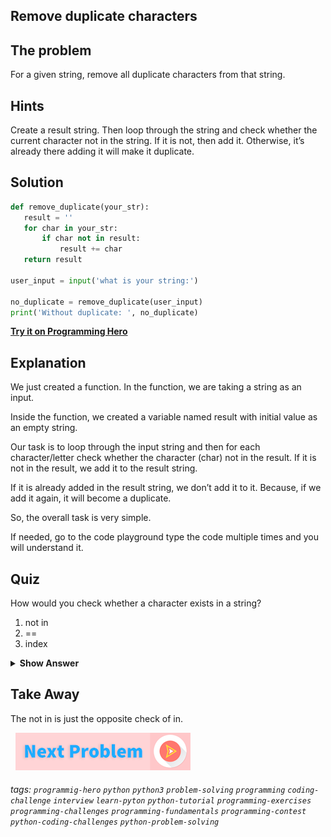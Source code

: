 
## Remove duplicate characters

## The problem
For a given string, remove all duplicate characters from that string.

## Hints
Create a result string. Then loop through the string and check whether the current character not in the string. If it is not, then add it. Otherwise, it’s already there adding it will make it duplicate.

## Solution
```python
def remove_duplicate(your_str):
   result = ''
   for char in your_str:
       if char not in result:
           result += char
   return result
 
user_input = input('what is your string:')
 
no_duplicate = remove_duplicate(user_input)
print('Without duplicate: ', no_duplicate)
```
**[Try it on Programming Hero](https://play.google.com/store/apps/details?id=com.learnprogramming.codecamp)**

## Explanation
We just created a function. In the function, we are taking a string as an input. 

Inside the function, we created a variable named result with initial value as an empty string. 

Our task is to loop through the input string and then for each character/letter check whether the character (char) not in the result. If it is not in the result, we add it to the result string. 

If it is already added in the result string, we don’t add it to it. Because, if we add it again, it will become a duplicate.

So, the overall task is very simple. 

If needed, go to the code playground type the code multiple times and you will understand it. 

## Quiz
How would you check whether a character exists in a string? 

1. not in
2. ==
3. index

<details>
 <summary><b>Show Answer</b></summary>
   <p>The answer is : 1</p>
 </details>

## Take Away
The not in is just the opposite check of in.


&nbsp;
[![Next Page](../assets/next-button.png)](../Conversions/Miles-to-Kilometers.md)
&nbsp;

###### tags: `programmig-hero` `python` `python3` `problem-solving` `programming` `coding-challenge` `interview` `learn-pyton` `python-tutorial` `programming-exercises` `programming-challenges`  `programming-fundamentals` `programming-contest`  `python-coding-challenges` `python-problem-solving` 

